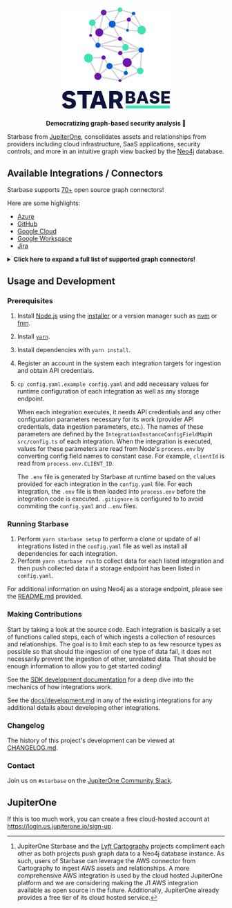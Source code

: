 <h1 align="center">
  <img src="./branding/logo-light-bg.png" alt="Starbase" width="250" />
</h1>

<p align="center">
  <strong>Democratizing graph-based security analysis 🚀</strong>
</p>

Starbase from [JupiterOne](https://jupiterone.com), consolidates assets and relationships from
providers including cloud infrastructure, SaaS applications, security controls,
and more in an intuitive graph view backed by the [Neo4j](https://neo4j.com/) database.

## Available Integrations / Connectors

Starbase supports [70+](https://github.com/jupiterone?q=graph-&type=all&language=&sort=)
open source graph connectors!

Here are some highlights:

- [Azure](https://github.com/jupiterone/graph-azure)
- [GitHub](https://github.com/jupiterone/graph-azure)
- [Google Cloud](https://github.com/jupiterone/graph-azure)
- [Google Workspace](https://github.com/jupiterone/graph-azure)
- [Jira](https://github.com/jupiterone/graph-azure)

<details>
  <summary><b>Click here to expand a full list of supported graph connectors!</b></summary>

  - [Addigy](https://github.com/jupiterone/graph-addigy)
  - airwatch
  - artifactory
  - atspoke
  - auth0
  - aws[^1]
  - azure
  - azure-devops
  - azure-extender-ad-audit-logs
  - bamboohr
  - bitbucket
  - bugcrowd
  - cbdefense
  - checkmarx
  - cisco-amp
  - cisco-meraki
  - cloudflare
  - cobalt
  - crowdstrike
  - cybereason
  - databricks
  - datadog
  - detectify
  - digicert
  - duo
  - enrichment-examples
  - fastly
  - feroot
  - github
  - gitlab
  - gitleaks-findings
  - godaddy
  - google
  - google-cloud
  - hackerone
  - heroku
  - hubspot
  - jamf
  - jira
  - jumpcloud
  - knowbe4
  - kubernetes
  - malwarebytes
  - microsoft-365
  - mimecast
  - nmap
  - nowsecure
  - npm
  - okta
  - onelogin
  - openshift
  - pagerduty
  - qualys
  - rapid7
  - salesforce
  - sentinelone
  - sentry
  - servicenow
  - signal-sciences
  - slack
  - snipe-it
  - snowflake
  - snyk
  - sonarqube
  - sysdig
  - tenable-io
  - terraform-cloud
  - threatstack
  - trend-micro
  - veracode
  - vuls-findings
  - wazuh
  - whitehat
  - whois
  - wpengine
  - zeit
  - zendesk
  - zoom
</details>

[^1]: JupiterOne Starbase and the [Lyft Cartography](https://github.com/lyft/cartography)
    projects compliment each other as both projects push graph data to a Neo4j
    database instance. As such, users of Starbase can leverage the AWS connector
    from Cartography to ingest AWS assets and relationships. A more
    comprehensive AWS integration is used by the cloud hosted JupiterOne
    platform and we are considering making the J1 AWS integration available as
    open source in the future. Additionally, JupiterOne already provides a free
    tier of its cloud hosted service.

## Usage and Development

### Prerequisites

1. Install [Node.js](https://nodejs.org/) using the
   [installer](https://nodejs.org/en/download/) or a version manager such as
   [nvm](https://github.com/nvm-sh/nvm) or [fnm](https://github.com/Schniz/fnm).
2. Install [`yarn`](https://yarnpkg.com/getting-started/install).
3. Install dependencies with `yarn install`.
4. Register an account in the system each integration targets for ingestion and
   obtain API credentials.
5. `cp config.yaml.example config.yaml` and add necessary values for runtime
   configuration of each integration as well as any storage endpoint.

   When each integration executes, it needs API credentials and any other
   configuration parameters necessary for its work (provider API credentials,
   data ingestion parameters, etc.). The names of these parameters are defined
   by the `IntegrationInstanceConfigFieldMap`in `src/config.ts` of each
   integration. When the integration is executed, values for these parameters
   are read from Node's `process.env` by converting config field names to
   constant case. For example, `clientId` is read from `process.env.CLIENT_ID`.

   The `.env` file is generated by Starbase at runtime based on the values
   provided for each integration in the `config.yaml` file. For each
   integration, the `.env` file is then loaded into `process.env` before the
   integration code is executed. `.gitignore` is configured to to avoid
   commiting the `config.yaml` and .`.env` files.

### Running Starbase

1. Perform `yarn starbase setup` to perform a clone or update of all integrations
   listed in the `config.yaml` file as well as install all dependencies for each
   integration.
2. Perform `yarn starbase run` to collect data for each listed integration and
   then push collected data if a storage endpoint has been listed in
   `config.yaml`.

For additional information on using Neo4j as a storage endpoint, please see the
[README.md](docker/README.md) provided.

### Making Contributions

Start by taking a look at the source code. Each integration is basically a set
of functions called steps, each of which ingests a collection of resources and
relationships. The goal is to limit each step to as few resource types as
possible so that should the ingestion of one type of data fail, it does not
necessarily prevent the ingestion of other, unrelated data. That should be
enough information to allow you to get started coding!

See the
[SDK development documentation](https://github.com/JupiterOne/sdk/blob/main/docs/integrations/development.md)
for a deep dive into the mechanics of how integrations work.

See the [docs/development.md](docs/development.md) in any of the existing
integrations for any additional details about developing other integrations.

### Changelog

The history of this project's development can be viewed at
[CHANGELOG.md](CHANGELOG.md).

### Contact

Join us on `#starbase` on the [JupiterOne Community Slack](slack).

## JupiterOne

If this is too much work, you can create a free cloud-hosted account at 
https://login.us.jupiterone.io/sign-up. 

[slack]: https://join.slack.com/t/jupiterone-community/shared_invite/zt-9b0a2htx-m8PmSWMbkjqCzF2dIZiabw